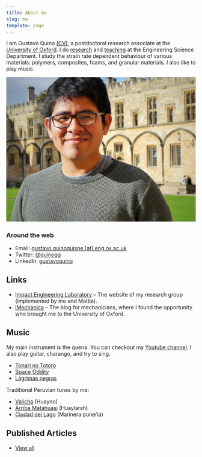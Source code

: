 ```yaml
---
title: About me
slug: me
template: page
---
```


I am Gustavo Quino [(CV)](../files/CV-GustavoQuino.pdf), a postdoctoral research associate at the [University of Oxford](http://www.ox.ac.uk/). I do [research](/research) and [teaching](/teaching) at the Engineering Science Department. I study the strain rate dependent behaviour of various materials: polymers, composites, foams, and granular materials.
I also like to play music. 

![Me](../images/gustavofull.jpg)

### Around the web

- Email: [gustavo.quinoquispe [at] eng.ox.ac.uk](mailto:contact@gquino.com)
- Twitter: [@quinoqg](https://twitter.com/quinoqg)
- LinkedIn: [gustavoquino](https://linkedin.com/in/gustavoquino)

## Links

- [Impact Engineering Laboratory](https://iel.ox.ac.uk) – The website of my research group (implemented by me and Mattia).
- [iMechanica](https://imechanica.org/) – The blog for mechanicians, where I found the opportunity who brought me to the University of Oxford.

## Music

My main instrument is the quena. You can checkout my [Youtube channel](https://youtube.com/quinoquena).
I also play guitar, charango, and try to sing.

- [Tonari no Totoro](https://www.youtube.com/watch?v=-baNk3VsBzI)
- [Space Oddity](https://www.youtube.com/watch?v=-rq5aYGFAic) 
- [Lágrimas negras](https://www.youtube.com/watch?v=jFdB8uy8Atw) 

Traditional Peruvian tunes by me:
- [Valicha](https://www.youtube.com/watch?v=iU86vter5a8) (Huayno)
- [Arriba Matahuasi](https://www.youtube.com/watch?v=B5K9xi21rvg) (Huaylarsh)
- [Ciudad del Lago](https://www.youtube.com/watch?v=lCPOiAl0aEk) (Marinera puneña)


## Published Articles

- [View all](/publications)

